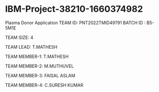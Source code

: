 # IBM-Project-38210-1660374982
Plasma Donor Application
TEAM ID: PNT2022TMID49791
BATCH ID : B5-5M1E

TEAM SIZE: 4

TEAM LEAD: T.MATHESH

TEAM MEMBER-1: T.MATHESH

TEAM MEMBER-2: M.MUTHUVEL

TEAM MEMBER-3: FAISAL ASLAM

TEAM MEMBER-4: C.SURESH KUMAR

